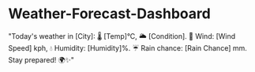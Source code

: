 # Weather-Forecast-Dashboard
"Today's weather in [City]: 🌡️ [Temp]°C, 🌥️ [Condition]. 💨 Wind: [Wind Speed] kph, 💧 Humidity: [Humidity]%. ☔ Rain chance: [Rain Chance] mm. Stay prepared! 🌍✨"
